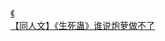 [《](http://tieba.baidu.com/p/3396337911?see_lz=1&pn=)   
[【同人文】《生死蛊》谁说炮萝做不了](http://tieba.baidu.com/p/3395634605?see_lz=1&pn=)   
